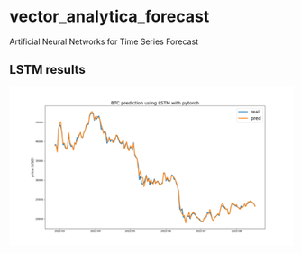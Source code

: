 # vector_analytica_forecast
Artificial Neural Networks for Time Series Forecast

## LSTM results

![](figs/lstm_results.png)
